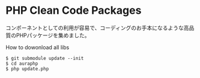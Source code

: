 PHP Clean Code Packages
===================

コンポーネントとしての利用が容易で、コーディングのお手本になるような高品質のPHPパッケージを集めました。

How to dowonload all libs

```
$ git submodule update --init
$ cd auraphp
$ php update.php
```

